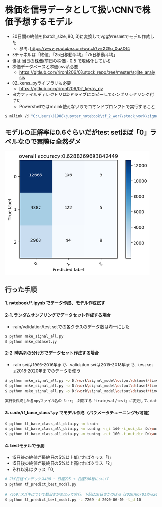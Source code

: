 # 株価を信号データとして扱いCNNで株価予想するモデル
- 80日間の終値を(batch_size, 80, 3)に変換してvggかresnetでモデル作成した
	- 参考: https://www.youtube.com/watch?v=22Eq_0qADf4
- 3チャネルは「終値」「25日移動平均」「75日移動平均」
- 値は 当日の株価/前日の株価 - 0.5 で規格化している
- 株価データベースと株価csvが必要
	- https://github.com/riron1206/03.stock_repo/tree/master/sqlite_analysis
- 02_keras_pyライブラリも必要
	- https://github.com/riron1206/02_keras_py
- 出力ファイルディレクトリはDドライブにコピーしてシンボリックリンク付けた
	- Powershellではmklink使えないのでコマンドプロンプトで実行すること
```bash
$ mklink /d "C:\Users\81908\jupyter_notebook\tf_2_work\stock_work\signal_model\output" "D:\work\signal_model\output"
```

## モデルの正解率は0.6ぐらいだがtest setほぼ「0」ラベルなので実際は全然ダメ
![CM_without_normalize_optuna_best_trial_accuracy.png](https://github.com/riron1206/signal_model/blob/master/CM_without_normalize_best_trial_accuracy.png)

## 行った手順
#### 1. notebook/*.ipynb でデータ作成、モデル作成試す
#### 2-1. ランダムサンプリングでデータセット作成する場合
- train/validation/test setでの各クラスのデータ数は均一にした
```bash
$ python make_signal_all.py
$ python make_dataset.py
```
#### 2-2. 時系列の分け方でデータセット作成する場合
- train setは1995-2016年まで、validation setは2016-2018年まで、test setは2018-2020年までのデータを使う
```bash
$ python make_signal_all.py -o D:\work\signal_model\output\dataset\time_series\orig\train -start_d 1995-01-01 -stop_d 2016-06-10 -is_uni
$ python make_signal_all.py -o D:\work\signal_model\output\dataset\time_series\orig\validation -start_d 2016-06-11 -stop_d 2018-06-10
$ python make_signal_all.py -o D:\work\signal_model\output\dataset\time_series\orig\test -start_d 2018-06-11 -stop_d 2020-06-10

実行後作成した各npyファイル名の「arr」→対応する「train/val/test」に変更して、dataset\time_series の直下に置きなおす
```
#### 3. code/tf_base_class*.py でモデル作成（パラメータチューニングも可能）
```bash
$ python tf_base_class_all_data.py -m train
$ python tf_base_class_all_data.py -m tuning -n_t 100 -t_out_dir D:\work\signal_model\output\model\tf_base_class_all_py\optuna  # ランダムサンプリングでパラメータチューニング
$ python tf_base_class_all_data.py -m tuning -n_t 100 -t_out_dir D:\work\signal_model\output\model\tf_base_class_all_py_time_series\optuna  # 時系列の分け方でパラメータチューニング
```
#### 4. bestモデルで予測
- 15日後の終値が最終日の5%以上低ければクラス「1」
- 15日後の終値が最終日の5%以上高ければクラス「2」
- それ以外はクラス「0」
```bash
# JPX日経インデックス400 + 日経225 + 日経500種について
$ python tf_predict_best_model.py

# 7269:スズキについて数日さかのぼって実行。下記は10日さかのぼる（2020/06/01から2020/06/10を最終日として10日間毎日予測）
$ python tf_predict_best_model.py -c 7269 -d 2020-06-10 -t_d 10
```
